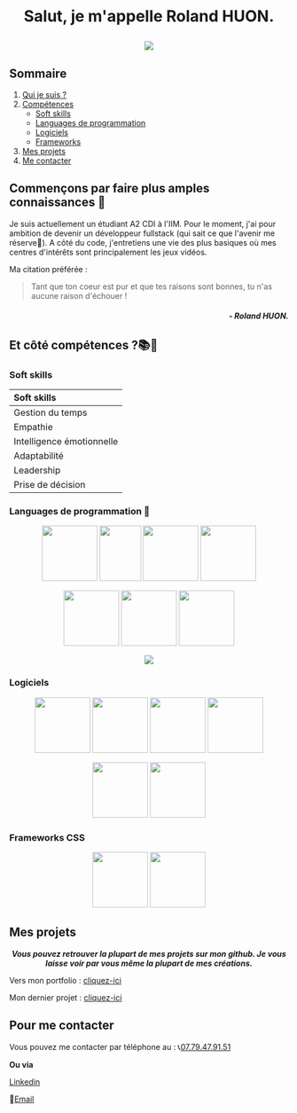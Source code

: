 # <p align="center"> **Salut, je m'appelle Roland HUON.** </p>

<p align="center">
<img src="https://encrypted-tbn0.gstatic.com/images?q=tbn:ANd9GcTYFu-dg__WUburEW6UWZCfd4OaB7MyTQSHvQ&usqp=CAU">
</p>

## Sommaire

1. [Qui je suis ?](#commençons-par-faire-plus-amples-connaissances-👋)
2. [Compétences](#et-côté-compétences-📚🤔)
    * [Soft skills](#soft-skills)
    * [Languages de programmation](#languages-de-programmation-📖)
    * [Logiciels](#logiciels)
    * [Frameworks](#frameworks-css)
3. [Mes projets](#mes-projets)
4. [Me contacter](#pour-me-contacter)

## Commençons par faire plus amples connaissances 👋

Je suis actuellement un étudiant A2 CDI à l'IIM. Pour le moment, j'ai pour ambition de devenir un développeur fullstack (qui sait ce que l'avenir me réserve👀). A côté du code, j'entretiens une vie des plus basiques où mes centres d'intérêts sont principalement les jeux vidéos.

Ma citation préférée :
> Tant que ton coeur est pur et que tes raisons sont bonnes,
> tu n'as aucune raison d'échouer ! 

##### <p align="right"> *- Roland HUON.* </p>

## Et côté compétences ?📚🤔

### Soft skills  

<p align="center">

| Soft skills |
| :--- |
| Gestion du temps |
| Empathie |
| Intelligence émotionnelle |
| Adaptabilité |
| Leadership |
| Prise de décision |

</p>

### Languages de programmation 📖

<p align="center">
<img src="https://upload.wikimedia.org/wikipedia/commons/thumb/6/61/HTML5_logo_and_wordmark.svg/768px-HTML5_logo_and_wordmark.svg.png" width="100" height="100">
<img src="https://upload.wikimedia.org/wikipedia/commons/thumb/d/d5/CSS3_logo_and_wordmark.svg/1200px-CSS3_logo_and_wordmark.svg.png" width="75" height="100">
<img src="https://upload.wikimedia.org/wikipedia/commons/thumb/b/ba/Javascript_badge.svg/1200px-Javascript_badge.svg.png" width="100" height="100">
<img src="https://upload.wikimedia.org/wikipedia/commons/thumb/c/cf/Angular_full_color_logo.svg/2048px-Angular_full_color_logo.svg.png" width="100" height="100">
</p>
<p align="center">
<img src="https://www.svgrepo.com/show/303208/php-1-logo.svg" width="100" height="100">
<img src="https://upload.wikimedia.org/wikipedia/commons/thumb/c/c3/Python-logo-notext.svg/1869px-Python-logo-notext.svg.png" width="100" height="100"> 
<img src="https://upload.wikimedia.org/wikipedia/commons/thumb/a/a7/React-icon.svg/2300px-React-icon.svg.png" width="" height="100">
</p>

<p align="center">
<img src="https://github-readme-stats.vercel.app/api/top-langs/?username=Roland-HUON">
</p>

### Logiciels  

<p align="center">
<img src="https://upload.wikimedia.org/wikipedia/commons/thumb/f/fb/Adobe_Illustrator_CC_icon.svg/2101px-Adobe_Illustrator_CC_icon.svg.png" width="" height="100"> 
<img src="https://upload.wikimedia.org/wikipedia/commons/thumb/a/af/Adobe_Photoshop_CC_icon.svg/1051px-Adobe_Photoshop_CC_icon.svg.png" width="" height="100">
<img src="https://upload.wikimedia.org/wikipedia/commons/thumb/c/cb/Adobe_After_Effects_CC_icon.svg/2101px-Adobe_After_Effects_CC_icon.svg.png" width="" height="100">
<img src="https://upload.wikimedia.org/wikipedia/commons/thumb/4/40/Adobe_Premiere_Pro_CC_icon.svg/788px-Adobe_Premiere_Pro_CC_icon.svg.png" width="" height="100">
</p>
<p align="center">
<img src="https://download.blender.org/branding/community/blender_community_badge_white.png" width="" height="100">
<img src="https://upload.wikimedia.org/wikipedia/commons/thumb/3/33/Figma-logo.svg/1667px-Figma-logo.svg.png" width="" height="100">
</p>

### Frameworks CSS

<p align="center">
<img src="https://seeklogo.com/images/M/materialize-logo-0FCAD8A6F8-seeklogo.com.png" width="" height="100">
<img src="https://upload.wikimedia.org/wikipedia/commons/thumb/b/b2/Bootstrap_logo.svg/1280px-Bootstrap_logo.svg.png" width="" height="100">
</p>

## Mes projets

***<p style="text-align: center;"> Vous pouvez retrouver la plupart de mes projets sur mon github. Je vous laisse voir par vous même la plupart de mes créations. </p>***

Vers mon portfolio : [cliquez-ici]()

Mon dernier projet : [cliquez-ici](https://github.com/Roland-HUON/pokedex-angular)

## Pour me contacter

Vous pouvez me contacter par téléphone au : 📞[07.79.47.91.51](tel:0779479151)  

**Ou via**  

[Linkedin](www.linkedin.com/in/roland-huon)  

📧[Email](mailto:huonroland91@gmail.com)
